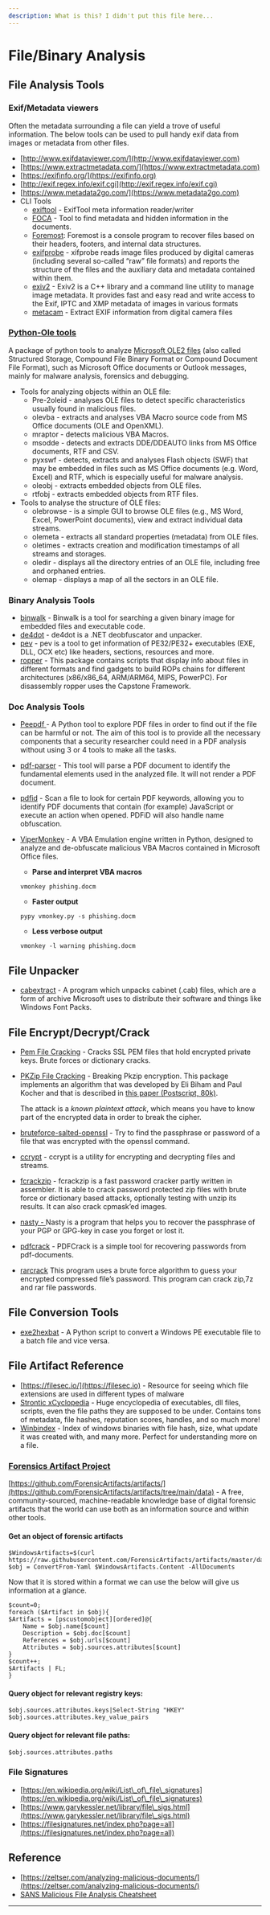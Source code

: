 ```yaml
---
description: What is this? I didn't put this file here...
---
```


# File/Binary Analysis

## **File Analysis Tools**

### Exif/Metadata viewers&#x20;

Often the metadata surrounding a file can yield a trove of useful information. The below tools can be used to pull handy exif data from images or metadata from other files.

* [http://www.exifdataviewer.com/](http://www.exifdataviewer.com)
* [https://www.extractmetadata.com/](https://www.extractmetadata.com)
* [https://exifinfo.org/](https://exifinfo.org)
* [http://exif.regex.info/exif.cgi](http://exif.regex.info/exif.cgi)
* [https://www.metadata2go.com/](https://www.metadata2go.com)
* CLI Tools&#x20;
  * [exiftool](https://github.com/exiftool/exiftool) -  ExifTool meta information reader/writer&#x20;
  * [FOCA](https://github.com/ElevenPaths/FOCA) -  Tool to find metadata and hidden information in the documents.&#x20;
  * [Foremost](https://github.com/korczis/foremost): Foremost is a console program to recover files based on their headers, footers, and internal data structures.
  * [exifprobe](https://www.kali.org/tools/exifprobe/) - xifprobe reads image files produced by digital cameras (including several so-called “raw” file formats) and reports the structure of the files and the auxiliary data and metadata contained within them.
  * [exiv2](https://www.kali.org/tools/exiv2/) - Exiv2 is a C++ library and a command line utility to manage image metadata. It provides fast and easy read and write access to the Exif, IPTC and XMP metadata of images in various formats
  * [metacam](https://www.kali.org/tools/metacam/) - Extract EXIF information from digital camera files

### [Python-Ole tools](https://github.com/decalage2/oletools)&#x20;

A package of python tools to analyze [Microsoft OLE2 files](http://en.wikipedia.org/wiki/Compound\_File\_Binary\_Format) (also called Structured Storage, Compound File Binary Format or Compound Document File Format), such as Microsoft Office documents or Outlook messages, mainly for malware analysis, forensics and debugging.

* Tools for analyzing objects within an OLE file:
  * Pre-2oleid - analyses OLE files to detect specific characteristics usually found in malicious files.
  * olevba - extracts and analyses VBA Macro source code from MS Office documents (OLE and OpenXML).
  * mraptor - detects malicious VBA Macros.
  * msodde - detects and extracts DDE/DDEAUTO links from MS Office documents, RTF and CSV.
  * pyxswf - detects, extracts and analyses Flash objects (SWF) that may be embedded in files such as MS Office documents (e.g. Word, Excel) and RTF, which is especially useful for malware analysis.
  * oleobj - extracts embedded objects from OLE files.
  * rtfobj - extracts embedded objects from RTF files.
* Tools to analyse the structure of OLE files:
  * olebrowse - is a simple GUI to browse OLE files (e.g., MS Word, Excel, PowerPoint documents), view and extract individual data streams.
  * olemeta - extracts all standard properties (metadata) from OLE files.
  * oletimes - extracts creation and modification timestamps of all streams and storages.
  * oledir - displays all the directory entries of an OLE file, including free and orphaned entries.
  * olemap - displays a map of all the sectors in an OLE file.

### Binary Analysis Tools

* [binwalk](https://www.kali.org/tools/binwalk/) - Binwalk is a tool for searching a given binary image for embedded files and executable code.
* [de4dot](https://www.kali.org/tools/de4dot/) - de4dot is a .NET deobfuscator and unpacker.
* [pev](https://www.kali.org/tools/pev/) - pev is a tool to get information of PE32/PE32+ executables (EXE, DLL, OCX etc) like headers, sections, resources and more.
* [ropper](https://www.kali.org/tools/ropper/) - This package contains scripts that display info about files in different formats and find gadgets to build ROPs chains for different architectures (x86/x86\_64, ARM/ARM64, MIPS, PowerPC). For disassembly ropper uses the Capstone Framework.

### Doc Analysis Tools

* [Peepdf ](https://eternal-todo.com/tools/peepdf-pdf-analysis-tool)- A Python tool to explore PDF files in order to find out if the file can be harmful or not. The aim of this tool is to provide all the necessary components that a security researcher could need in a PDF analysis without using 3 or 4 tools to make all the tasks.
* [pdf-parser](https://www.kali.org/tools/pdf-parser/) - This tool will parse a PDF document to identify the fundamental elements used in the analyzed file. It will not render a PDF document.
* [pdfid](https://www.kali.org/tools/pdfid/) - Scan a file to look for certain PDF keywords, allowing you to identify PDF documents that contain (for example) JavaScript or execute an action when opened. PDFiD will also handle name obfuscation.
*   [ViperMonkey](https://github.com/decalage2/ViperMonkey) - A VBA Emulation engine written in Python, designed to analyze and de-obfuscate malicious VBA Macros contained in Microsoft Office files.

    * **Parse and interpret VBA macros**

    ```
    vmonkey phishing.docm
    ```

    * **Faster output**

    ```
    pypy vmonkey.py -s phishing.docm
    ```

    * **Less verbose output**

    ```
    vmonkey -l warning phishing.docm
    ```

## File Unpacker

* [cabextract](https://www.kali.org/tools/cabextract/) - A program which unpacks cabinet (.cab) files, which are a form of archive Microsoft uses to distribute their software and things like Windows Font Packs.

## **File Encrypt/Decrypt/Crack**

* [Pem File Cracking](https://github.com/robertdavidgraham/pemcrack) - Cracks SSL PEM files that hold encrypted private keys. Brute forces or dictionary cracks.
*   [PKZip File Cracking](https://www.unix-ag.uni-kl.de/\~conrad/krypto/pkcrack.html) - Breaking Pkzip encryption.  This package implements an algorithm that was developed by Eli Biham and Paul Kocher and that is described in [this paper (Postscript, 80k)](ftp://utopia.hacktic.nl/pub/crypto/cracking/pkzip.ps.gz).

    &#x20;The attack is a _known plaintext attack_, which means you have to know part of the encrypted data in order to break the cipher.
* [bruteforce-salted-openssl](https://www.kali.org/tools/bruteforce-salted-openssl/) - Try to find the passphrase or password of a file that was encrypted with the openssl command.
* [ccrypt](https://www.kali.org/tools/ccrypt/) - ccrypt is a utility for encrypting and decrypting files and streams.
* [fcrackzip](https://www.kali.org/tools/fcrackzip/) - fcrackzip is a fast password cracker partly written in assembler. It is able to crack password protected zip files with brute force or dictionary based attacks, optionally testing with unzip its results. It can also crack cpmask’ed images.
* [nasty  - ](https://www.kali.org/tools/nasty/)Nasty is a program that helps you to recover the passphrase of your PGP or GPG-key in case you forget or lost it.
* [pdfcrack](https://www.kali.org/tools/pdfcrack/) - PDFCrack is a simple tool for recovering passwords from pdf-documents.
* [rarcrack](https://www.kali.org/tools/rarcrack/)  This program uses a brute force algorithm to guess your encrypted compressed file’s password. This program can crack zip,7z and rar file passwords.

## File Conversion Tools

* [exe2hexbat](https://www.kali.org/tools/exe2hexbat/) - A Python script to convert a Windows PE executable file to a batch file and vice versa.

## File Artifact Reference

* [https://filesec.io/](https://filesec.io) - Resource for seeing which file extensions are used in different types of malware
* [Strontic xCyclopedia](https://strontic.github.io/xcyclopedia/) - Huge encyclopedia of executables, dll files, scripts, even the file paths they are supposed to be under. Contains tons of metadata, file hashes, reputation scores, handles, and so much more!
* [Winbindex](https://winbindex.m417z.com) - Index of windows binaries with file hash, size, what update it was created with, and many more. Perfect for understanding more on a file.

### [Forensics Artifact Project](https://www.kali.org/tools/forensic-artifacts/)

[https://github.com/ForensicArtifacts/artifacts/](https://github.com/ForensicArtifacts/artifacts/tree/main/data) - A free, community-sourced, machine-readable knowledge base of digital forensic artifacts that the world can use both as an information source and within other tools.

#### Get an object of forensic artifacts <a href="#get-an-object-of-forensic-artifacts" id="get-an-object-of-forensic-artifacts"></a>

```
$WindowsArtifacts=$(curl https://raw.githubusercontent.com/ForensicArtifacts/artifacts/master/data/windows.yaml)
$obj = ConvertFrom-Yaml $WindowsArtifacts.Content -AllDocuments
```

Now that it is stored within a format we can use the below will give us information at a glance.

```
$count=0;
foreach ($Artifact in $obj){
$Artifacts = [pscustomobject][ordered]@{
	Name = $obj.name[$count]
	Description = $obj.doc[$count]
	References = $obj.urls[$count]
	Attributes = $obj.sources.attributes[$count]
}
$count++;
$Artifacts | FL;
}
```

#### Query object for relevant registry keys: <a href="#query-object-for-relevant-registry-keys" id="query-object-for-relevant-registry-keys"></a>

```
$obj.sources.attributes.keys|Select-String "HKEY"
$obj.sources.attributes.key_value_pairs
```

#### Query object for relevant file paths: <a href="#query-object-for-relevant-file-paths" id="query-object-for-relevant-file-paths"></a>

```
$obj.sources.attributes.paths
```

### File Signatures

* [https://en.wikipedia.org/wiki/List\_of\_file\_signatures](https://en.wikipedia.org/wiki/List\_of\_file\_signatures)
* [https://www.garykessler.net/library/file\_sigs.html](https://www.garykessler.net/library/file\_sigs.html)
* [https://filesignatures.net/index.php?page=all](https://filesignatures.net/index.php?page=all)

## Reference

* [https://zeltser.com/analyzing-malicious-documents/](https://zeltser.com/analyzing-malicious-documents/)
* [SANS Malicious File Analysis Cheatsheet](https://sansorg.egnyte.com/dl/IQ3GhaH868/?)

****
